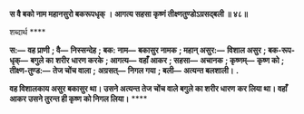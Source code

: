 **स वै बको नाम महानसुरो बकरूपधृक् ।** **आगत्य सहसा कृष्णं तीक्ष्णतुण्डोऽग्रसद्बली ॥ ४८॥** 

शब्दार्थ **** 

**स:—** **वह प्राणी** **; वै—** **निस्सन्देह** **; बक: नाम—** **बकासुर नामक** **; महान् असुर:—** **विशाल असुर** **; बक-रूप-धृक्—** **बगुले का** **शरीर धारण करके** **; आगत्य—** **वहाँ आकर** **; सहसा—** **अचानक** **; कृष्णम्—** **कृष्ण को** **; तीक्ष्ण-तुण्ड:—** **तेज चोंच वाला** **;** **अग्रसत्—** **निगल गया** **; बली—** **अत्यन्त बलशाली।** **.** 

**वह विशालकाय असुर बकासुर था। उसने अत्यन्त तेज चोंच वाले बगुले का शरीर धारण** **कर लिया था। वहाँ आकर उसने तुरन्त ही कृष्ण को निगल लिया।** **** 